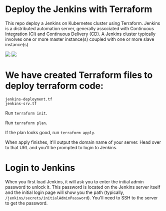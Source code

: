 # Deploy the Jenkins with Terraform

This repo  deploy a Jenkins on Kubernetes cluster  using Terraform. Jenkins is a distributed automation server, generally associated with Continuous Integration (CI) and Continuous Delivery (CD). A Jenkins cluster typically involves one or more master instance(s) coupled with one or more slave instance(s)

![](https://github.com/fuchicorp/kubernetes/blob/zin/Pictures/jenkins.png) ![](https://github.com/fuchicorp/kubernetes/blob/zin/Pictures/terraform-goodle.png)


# We have created Terraform files to deploy terraform code:

```
jenkins-deployment.tf
jenkins-srv.tf
```

Run ```terraform init```.

Run ```terraform plan```.

If the plan looks good, run ```terraform apply```.

When apply finishes, it'll output the domain name of your server. Head over to that URL and you'll be prompted to login to Jenkins.

# Login to Jenkins

When you first load Jenkins, it will ask you to enter the initial admin password to unlock it. This password is located on the Jenkins server itself and the initial login page will show you the path (typically, ```/jenkins/secrets/initialAdminPassword```). You'll need to SSH to the server to get the password.

